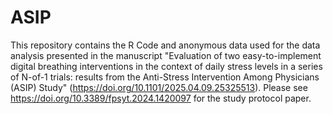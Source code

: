 # ASIP
This repository contains the R Code and anonymous data used for the data analysis presented in the manuscript "Evaluation of two easy-to-implement digital breathing interventions in the context of daily stress levels in a series of N-of-1 trials: results from the Anti-Stress Intervention Among Physicians (ASIP) Study" (https://doi.org/10.1101/2025.04.09.25325513). Please see https://doi.org/10.3389/fpsyt.2024.1420097 for the study protocol paper.
